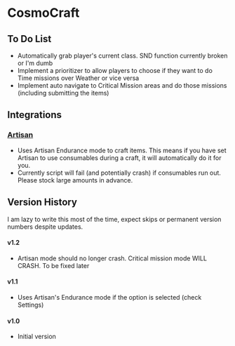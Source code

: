 # CosmoCraft
## To Do List
- Automatically grab player's current class. SND function currently broken or I'm dumb
- Implement a prioritizer to allow players to choose if they want to do Time missions over Weather or vice versa 
- Implement auto navigate to Critical Mission areas and do those missions (including submitting the items)

## Integrations
### [Artisan](https://github.com/PunishXIV/Artisan)
- Uses Artisan Endurance mode to craft items. This means if you have set Artisan to use consumables during a craft, it will automatically do it for you.
- Currently script will fail (and potentially crash) if consumables run out. Please stock large amounts in advance.

## Version History 
I am lazy to write this most of the time, expect skips or permanent version numbers despite updates.

#### v1.2
- Artisan mode should no longer crash. Critical mission mode WILL CRASH. To be fixed later

#### v1.1
- Uses Artisan's Endurance mode if the option is selected (check Settings)

#### v1.0
- Initial version  

